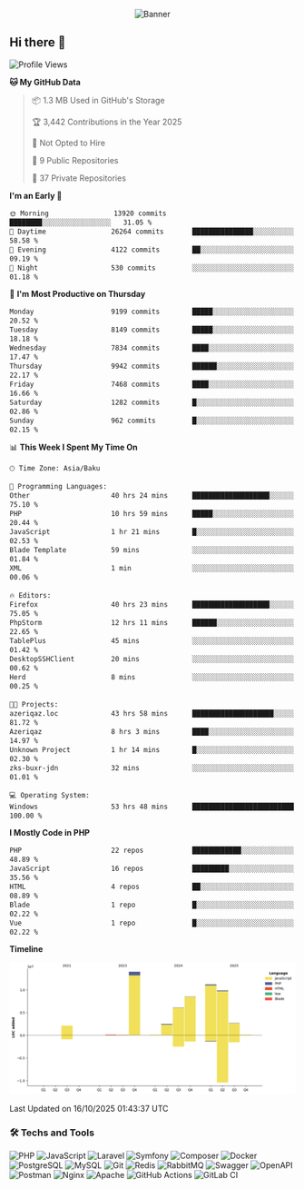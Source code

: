 <!--WALLPAPER-->
<p align='center'>
  <img src='assets/wallpapers/2.gif' alt='Banner'>
</p>
<!--/WALLPAPER-->

## Hi there 👋

<!--START_SECTION:waka-->
![Profile Views](http://img.shields.io/badge/Profile%20Views-0-blue)

**🐱 My GitHub Data** 

> 📦 1.3 MB Used in GitHub's Storage 
 > 
> 🏆 3,442 Contributions in the Year 2025
 > 
> 🚫 Not Opted to Hire
 > 
> 📜 9 Public Repositories 
 > 
> 🔑 37 Private Repositories 
 > 
**I'm an Early 🐤** 

```text
🌞 Morning                13920 commits       ████████░░░░░░░░░░░░░░░░░   31.05 % 
🌆 Daytime                26264 commits       ███████████████░░░░░░░░░░   58.58 % 
🌃 Evening                4122 commits        ██░░░░░░░░░░░░░░░░░░░░░░░   09.19 % 
🌙 Night                  530 commits         ░░░░░░░░░░░░░░░░░░░░░░░░░   01.18 % 
```
📅 **I'm Most Productive on Thursday** 

```text
Monday                   9199 commits        █████░░░░░░░░░░░░░░░░░░░░   20.52 % 
Tuesday                  8149 commits        █████░░░░░░░░░░░░░░░░░░░░   18.18 % 
Wednesday                7834 commits        ████░░░░░░░░░░░░░░░░░░░░░   17.47 % 
Thursday                 9942 commits        ██████░░░░░░░░░░░░░░░░░░░   22.17 % 
Friday                   7468 commits        ████░░░░░░░░░░░░░░░░░░░░░   16.66 % 
Saturday                 1282 commits        █░░░░░░░░░░░░░░░░░░░░░░░░   02.86 % 
Sunday                   962 commits         █░░░░░░░░░░░░░░░░░░░░░░░░   02.15 % 
```


📊 **This Week I Spent My Time On** 

```text
🕑︎ Time Zone: Asia/Baku

💬 Programming Languages: 
Other                    40 hrs 24 mins      ███████████████████░░░░░░   75.10 % 
PHP                      10 hrs 59 mins      █████░░░░░░░░░░░░░░░░░░░░   20.44 % 
JavaScript               1 hr 21 mins        █░░░░░░░░░░░░░░░░░░░░░░░░   02.53 % 
Blade Template           59 mins             ░░░░░░░░░░░░░░░░░░░░░░░░░   01.84 % 
XML                      1 min               ░░░░░░░░░░░░░░░░░░░░░░░░░   00.06 % 

🔥 Editors: 
Firefox                  40 hrs 23 mins      ███████████████████░░░░░░   75.05 % 
PhpStorm                 12 hrs 11 mins      ██████░░░░░░░░░░░░░░░░░░░   22.65 % 
TablePlus                45 mins             ░░░░░░░░░░░░░░░░░░░░░░░░░   01.42 % 
DesktopSSHClient         20 mins             ░░░░░░░░░░░░░░░░░░░░░░░░░   00.62 % 
Herd                     8 mins              ░░░░░░░░░░░░░░░░░░░░░░░░░   00.25 % 

🐱‍💻 Projects: 
azeriqaz.loc             43 hrs 58 mins      ████████████████████░░░░░   81.72 % 
Azeriqaz                 8 hrs 3 mins        ████░░░░░░░░░░░░░░░░░░░░░   14.97 % 
Unknown Project          1 hr 14 mins        █░░░░░░░░░░░░░░░░░░░░░░░░   02.30 % 
zks-buxr-jdn             32 mins             ░░░░░░░░░░░░░░░░░░░░░░░░░   01.01 % 

💻 Operating System: 
Windows                  53 hrs 48 mins      █████████████████████████   100.00 % 
```

**I Mostly Code in PHP** 

```text
PHP                      22 repos            ████████████░░░░░░░░░░░░░   48.89 % 
JavaScript               16 repos            █████████░░░░░░░░░░░░░░░░   35.56 % 
HTML                     4 repos             ██░░░░░░░░░░░░░░░░░░░░░░░   08.89 % 
Blade                    1 repo              █░░░░░░░░░░░░░░░░░░░░░░░░   02.22 % 
Vue                      1 repo              █░░░░░░░░░░░░░░░░░░░░░░░░   02.22 % 
```



**Timeline**

![Lines of Code chart](https://raw.githubusercontent.com/feridnesibzade/feridnesibzade/main/assets/bar_graph.png)


 Last Updated on 16/10/2025 01:43:37 UTC
<!--END_SECTION:waka-->

### 🛠️ Techs and Tools

![PHP](https://img.shields.io/badge/PHP-777BB4?style=for-the-badge&logo=php&logoColor=white)
![JavaScript](https://img.shields.io/badge/JavaScript-F7DF1E?style=for-the-badge&logo=javascript&logoColor=000)
![Laravel](https://img.shields.io/badge/Laravel-F55247?style=for-the-badge&logo=laravel&logoColor=white)
![Symfony](https://img.shields.io/badge/Symfony-000000?style=for-the-badge&logo=symfony&logoColor=white)
![Composer](https://img.shields.io/badge/Composer-885630?style=for-the-badge&logo=composer&logoColor=white)
![Docker](https://img.shields.io/badge/Docker-2496ED?style=for-the-badge&logo=docker&logoColor=white)
![PostgreSQL](https://img.shields.io/badge/PostgreSQL-4169E1?style=for-the-badge&logo=postgresql&logoColor=white)
![MySQL](https://img.shields.io/badge/MySQL-4479A1?style=for-the-badge&logo=mysql&logoColor=white)
![Git](https://img.shields.io/badge/Git-F05032?style=for-the-badge&logo=git&logoColor=white)
![Redis](https://img.shields.io/badge/Redis-DC382D?style=for-the-badge&logo=redis&logoColor=white)
![RabbitMQ](https://img.shields.io/badge/RabbitMQ-FF6600?style=for-the-badge&logo=rabbitmq&logoColor=white)
![Swagger](https://img.shields.io/badge/Swagger-85EA2D?style=for-the-badge&logo=swagger&logoColor=black)
![OpenAPI](https://img.shields.io/badge/OpenAPI-6BA539?style=for-the-badge&logo=openapiinitiative&logoColor=white)
![Postman](https://img.shields.io/badge/Postman-FF6C37?style=for-the-badge&logo=postman&logoColor=white)
![Nginx](https://img.shields.io/badge/Nginx-009639?style=for-the-badge&logo=nginx&logoColor=white)
![Apache](https://img.shields.io/badge/Apache-D22128?style=for-the-badge&logo=apache&logoColor=white)
![GitHub Actions](https://img.shields.io/badge/GitHub%20Actions-2088FF?style=for-the-badge&logo=githubactions&logoColor=white)
![GitLab CI](https://img.shields.io/badge/GitLab%20CI-FC6D26?style=for-the-badge&logo=gitlab&logoColor=white)

